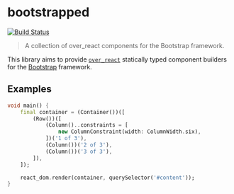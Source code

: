 # bootstrapped

[![Build Status](https://travis-ci.org/benjic/bootstrapped.svg?branch=master)](https://travis-ci.org/benjic/bootstrapped)

> A collection of over_react components for the Bootstrap framework.

This library aims to provide [`over_react`][over_react] statically typed
component builders for the [Bootstrap][bootstrap] framework.

## Examples

```dart
void main() {
    final container = (Container())([
        (Row())([
            (Column()..constraints = [
                new ColumnConstraint(width: ColumnWidth.six),
            ])('1 of 3'),
            (Column())('2 of 3'),
            (Column())('3 of 3'),
        ]),
    ]);

    react_dom.render(container, querySelector('#content'));
}
```

[bootstrap]: https://getbootstrap.com/
[over_react]: https://github.com/Workiva/over_react